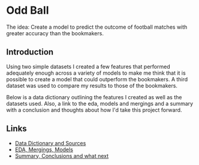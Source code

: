 # Odd Ball

The idea: Create a model to predict the outcome of football matches with greater accuracy than the bookmakers.

## Introduction

Using two simple datasets I created a few features that performed adequately enough across a variety of models to make me think that it is possible to create a model that could outperform the bookmakers. A third dataset was used to compare my results to those of the bookmakers.

Below is a data dictionary outlining the features I created as well as the datasets used. Also, a link to the eda, models and mergings and a summary with a conclusion and thoughts about how I'd take this project forward.


## Links

- [Data Dictionary and Sources](https://github.com/waynespaull/footy/tree/master/data_dictionary_and_sources)
- [EDA, Mergings, Models](https://github.com/waynespaull/footy/tree/master/eda_models_mergings)
- [Summary, Conclusions and what next](https://github.com/waynespaull/footy/tree/master/summary)


